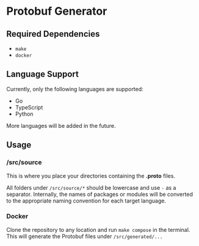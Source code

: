 # Protobuf Generator

## Required Dependencies

* `make`
* `docker`

## Language Support

Currently, only the following languages are supported:

* Go
* TypeScript
* Python

More languages will be added in the future.

## Usage

### /src/source

This is where you place your directories containing the **.proto** files.

All folders under `/src/source/*` should be lowercase and use `-` as a separator.
Internally, the names of packages or modules will be converted to the appropriate naming convention for each target language.

### Docker

Clone the repository to any location and run `make compose` in the terminal.
This will generate the Protobuf files under `/src/generated/...`
